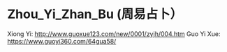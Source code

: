 # Zhou_Yi_Zhan_Bu (周易占卜）

Xiong Yi: http://www.guoxue123.com/new/0001/zyjh/004.htm
Guo Yi Xue: https://www.guoyi360.com/64gua58/

